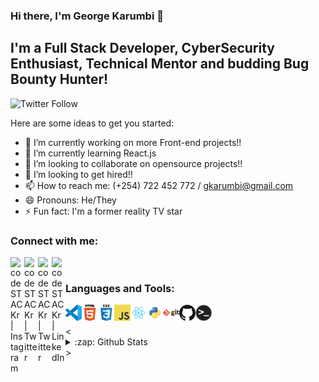 ### Hi there, I'm George Karumbi  👋

## I'm a Full Stack Developer, CyberSecurity Enthusiast, Technical Mentor and budding Bug Bounty Hunter!
![Twitter Follow](https://img.shields.io/twitter/follow/gkarumbi?color=1DA1F2&logo=Twitter&style=for-the-badge)


Here are some ideas to get you started:

- 🔭 I’m currently working on more Front-end projects!!
- 🌱 I’m currently learning React.js
- 👯 I’m looking to collaborate on opensource projects!!
- 🤔 I’m looking to get hired!!
- 📫 How to reach me: (+254) 722 452 772 / gkarumbi@gmail.com
- 😄 Pronouns: He/They
- ⚡ Fun fact: I'm a former reality TV star


### Connect with me:

[<img align="left" alt="codeSTACKr | Instagram" width="22px" src="https://cdn.jsdelivr.net/npm/simple-icons@v3/icons/instagram.svg" />][instagram]
[<img align="left" alt="codeSTACKr | Twitter" width="22px" src="https://cdn.jsdelivr.net/npm/simple-icons@v3/icons/twitter.svg" />][twitter]
[<img align="left" alt="codeSTACKr | Twitter" width="22px" src="https://cdn.jsdelivr.net/npm/simple-icons@v3/icons/facebook.svg" />][facebook]
[<img align="left" alt="codeSTACKr | LinkedIn" width="22px" src="https://cdn.jsdelivr.net/npm/simple-icons@v3/icons/linkedin.svg" />][linkedin]


<br />

### Languages and Tools:

<img align="left" alt="Visual Studio Code" width="26px" src="https://raw.githubusercontent.com/github/explore/80688e429a7d4ef2fca1e82350fe8e3517d3494d/topics/visual-studio-code/visual-studio-code.png" />
<img align="left" alt="HTML5" width="26px" src="https://raw.githubusercontent.com/github/explore/80688e429a7d4ef2fca1e82350fe8e3517d3494d/topics/html/html.png" />
<img align="left" alt="CSS3" width="26px" src="https://raw.githubusercontent.com/github/explore/80688e429a7d4ef2fca1e82350fe8e3517d3494d/topics/css/css.png" />
<img align="left" alt="JavaScript" width="26px" src="https://raw.githubusercontent.com/github/explore/80688e429a7d4ef2fca1e82350fe8e3517d3494d/topics/javascript/javascript.png" />
<img align="left" alt="React" width="26px" src="https://raw.githubusercontent.com/github/explore/80688e429a7d4ef2fca1e82350fe8e3517d3494d/topics/react/react.png" />
<img align="left" alt="Python" width="26px" src="https://raw.githubusercontent.com/github/explore/80688e429a7d4ef2fca1e82350fe8e3517d3494d/topics/python/python.png" />
<img align="left" alt="Git" width="26px" src="https://raw.githubusercontent.com/github/explore/80688e429a7d4ef2fca1e82350fe8e3517d3494d/topics/git/git.png" />
<img align="left" alt="GitHub" width="26px" src="https://raw.githubusercontent.com/github/explore/78df643247d429f6cc873026c0622819ad797942/topics/github/github.png" />
<img align="left" alt="Terminal" width="26px" src="https://raw.githubusercontent.com/github/explore/80688e429a7d4ef2fca1e82350fe8e3517d3494d/topics/terminal/terminal.png" />

<br />
<br />
< <details>
  <summary>:zap: Github Stats</summary>

  <img align="left" alt="BlessTheBoy's Github Stats" src="https://github-readme-stats.blesstheboy.vercel.app/api?username=BlessTheBoy&show_icons=true&hide_border=true&hide=stars,contribs" />

</details> >

[facebook]: https://web.facebook.com/george.karumbi.75
[twitter]: https://twitter.com/gkarumbi
[instagram]: https://www.instagram.com/gkarumbi/
[linkedin]: https://www.linkedin.com/in/gkarumbi/
